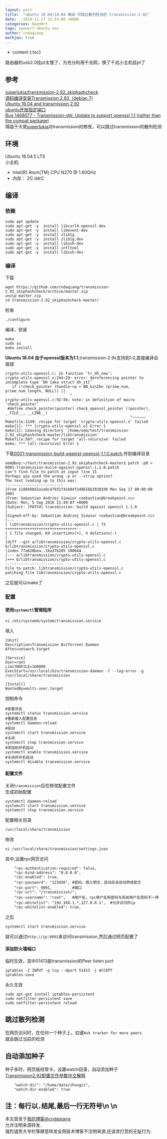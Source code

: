```yaml
---
layout: post
title:  "ubuntu 16.04/18.04 编译 可跳过散列检测的 transmission-2.92"
date:   2018-11-17 12:53:00 +0800
categories: OpenWrt
tags: openwrt ubuntu nas
author: cndaqiang
mathjax: true
---
```

* content
{:toc}

路由器的usb2.0挂pt太慢了，为充分利用千兆网，换了千兆小主机挂pt了










## 参考
[superlukia/transmission-2.92_skiphashcheck](https://github.com/superlukia/transmission-2.92_skiphashcheck)<br>
[源码编译安装Transmission 2.93（debian 7)](https://www.jianshu.com/p/551ed5464e81)<br>
[Ubuntu 16.04 and transmission 2.92](https://forum.odroid.com/viewtopic.php?t=23992)<br>
[ubuntu开放指定端口](https://www.jianshu.com/p/2ec5d16db02b)<br>
[Bug 1468077 - Transmission-gtk: Update to support openssl 1.1 (rather than the compat package)](https://bugzilla.redhat.com/show_bug.cgi?id=1468077)<br>
得益于大佬[superlukia](https://github.com/superlukia)对transmission的修改，可以跳过transmission的散列检测

## 环境
Ubuntu 16.04.5 LTS<br>
小主机:
- Intel(R) Atom(TM) CPU N270   @ 1.60GHz
- 内存： 2G ddr2

## 编译
### 依赖
```
sudo apt update
sudo apt-get -y  install libcurl4-openssl-dev
sudo apt-get -y  install libevent-dev
sudo apt-get -y  install zlib1g
sudo apt-get -y  install zlib1g.dev
sudo apt-get -y  install libssh-dev
sudo apt-get -y  install intltool
sudo apt-get -y  install libssh-dev
```
### 编译
下载
```
wget https://github.com/cndaqiang/transmission-2.92_skiphashcheck/archive/master.zip
unzip master.zip
cd transmission-2.92_skiphashcheck-master/
```
检查
```
./configure
```
编译，安装
```
make
sudo su
make install
```

**Ubuntu 18.04 由于openssl版本为1.1**,transmission-2.9x支持到1.0,直接编译会报错
```
crypto-utils-openssl.c: In function ‘tr_dh_new’:
crypto-utils-openssl.c:244:29: error: dereferencing pointer to incomplete type ‘DH {aka struct dh_st}’
   if (!check_pointer (handle->p = BN_bin2bn (prime_num, prime_num_length, NULL)) ||
                             ^
crypto-utils-openssl.c:92:56: note: in definition of macro ‘check_pointer’
 #define check_pointer(pointer) check_openssl_pointer ((pointer), __FILE__, __LINE__)
                                                        ^~~~~~~
Makefile:1249: recipe for target 'crypto-utils-openssl.o' failed
make[1]: *** [crypto-utils-openssl.o] Error 1
make[1]: Leaving directory '/home/oem/test/transmission-2.92_skiphashcheck-master/libtransmission'
Makefile:507: recipe for target 'all-recursive' failed
make: *** [all-recursive] Error 1
```
下载[0001-transmission-build-against-openssl-1.1.0.patch](/web/file/2019/0001-transmission-build-against-openssl-1.1.0.patch),传到编译目录
```
oem@boy:~/test/transmission-2.92_skiphashcheck-master$ patch -p0 < 0001-transmission-build-against-openssl-1.1.0.patch
can't find file to patch at input line 15
Perhaps you used the wrong -p or --strip option?
The text leading up to this was:
--------------------------
|From 1108498d2a1a9c47931f41b04f248616b29383d6 Mon Sep 17 00:00:00 2001
|From: Sebastian Andrzej Siewior <sebastian@breakpoint.cc>
|Date: Mon, 5 Sep 2016 21:49:07 +0000
|Subject: [PATCH] transmission: build against openssl 1.1.0
|
|Signed-off-by: Sebastian Andrzej Siewior <sebastian@breakpoint.cc>
|---
| libtransmission/crypto-utils-openssl.c | 73 ++++++++++++++++++++++++++++++++--
| 1 file changed, 69 insertions(+), 4 deletions(-)
|
|diff --git a/libtransmission/crypto-utils-openssl.c b/libtransmission/crypto-utils-openssl.c
|index 77a628bea..16a37b205 100644
|--- a/libtransmission/crypto-utils-openssl.c
|+++ b/libtransmission/crypto-utils-openssl.c
--------------------------
File to patch: libtransmission/crypto-utils-openssl.c
patching file libtransmission/crypto-utils-openssl.c
```
之后就可以make了

### 配置
#### 使用`systemctl`管理程序
```
vi /etc/systemd/system/transmission.service
```
填入
```
[Unit]
Description=Transmission BitTorrent Daemon
After=network.target

[Service]
User=root
LimitNOFILE=100000
ExecStart=/usr/local/bin/transmission-daemon -f --log-error -g /usr/local/share/transmission

[Install]
WantedBy=multi-user.target
```
控制命令
```
#查看状态
systemctl status transmission.service
#重新载入配置信息
systemctl daemon-reload
#启动
systemctl start transmission.service
#关闭
systemctl stop transmission.service
#添加到开机启动
systemctl enable transmission.service
#关闭开开机启动
systemctl disable transmission.service
```

#### 配置文件
关闭`transmission`后在修改配置文件<br>
生成初始配置
```
systemctl daemon-reload
systemctl start transmission.service
systemctl stop transmission.service
```
配置相关目录
```
/usr/local/share/transmission
```
修改
```
vi /usr/local/share/transmission/settings.json
```
其中,设置rpc网页访问
```
    "rpc-authentication-required": false,
    "rpc-bind-address": "0.0.0.0",
    "rpc-enabled": true,
    "rpc-password": "123456", #密码，填入明文，启动后会自动转成密文
    "rpc-port": 9091,         #端口
    "rpc-url": "/transmission/",
    "rpc-username": "root",   #用户名，rpc用户名和密码与系统用户名密码不一样
    "rpc-whitelist": "192.168.1.*,127.0.0.1",  #允许访问的ip
    "rpc-whitelist-enabled": true,
```
之后
```
systemctl start transmission.service
```
就可以通过`http://ip:9091`来访问transmission,然后通过网页配置了

#### 添加防火墙端口
临时生效，其中51413是transmission的Peer listen port
```
iptables -I INPUT -p tcp --dport 51413 -j ACCEPT
iptables-save
```
永久生效
```
sudo apt-get install iptables-persistent
sudo netfilter-persistent save
sudo netfilter-persistent reload
```

## 跳过散列检测
在网页访问时，在任何一个种子上，右键`Ask tracker for more peers`<br>
就会跳过当前的检测

## 自动添加种子
种子多时，网页版经常卡，设置watch目录，自动添加种子<br>
[Transmission2.92配置文件参数中文解释](https://blog.whsir.com/post-1182.html)
```
    "watch-dir": "/home/data/zhongzi",
    "watch-dir-enabled": true
```
**注：每行以`,`结尾,最后一行无符号**\n
\n
------
本文首发于[我的博客@cndaqiang](https://cndaqiang.github.io/).<br>
允许注明来源转发.<br>
强烈谴责大专栏等肆意转发全网技术博客不注明来源,还请求打赏的无耻行为.
